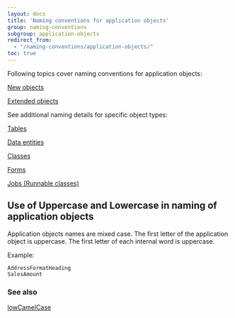 ```yaml
---
layout: docs
title: 'Naming conventions for application objects'
group: naming-conventions
subgroup: application-objects
redirect_from:
  - "/naming-conventions/application-objects/"
toc: true
---
```


Following topics cover naming conventions for application objects:

[New objects](new-objects.md)

[Extended objects](extended-objects.md)

See additional naming details for specific object types:

[Tables](tables.md)

[Data entities](data-entities.md)

[Classes](classes.md)

[Forms](forms.md)

[Jobs (Runnable classes)](jobs-runnable-classes.md)

## Use of Uppercase and Lowercase in naming of application objects

Application objects names are mixed case. The first letter of the application object is uppercase. The first letter of each internal word is uppercase. 

Example:

```
AddressFormatHeading
SalesAmount
```

### See also
[lowCamelCase](https://ru.wikipedia.org/wiki/CamelCase)
